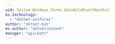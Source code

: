 ```yaml
---
uid: System.Windows.Forms.DateBoldEventHandler
ms.technology: 
  - "dotnet-winforms"
author: "dotnet-bot"
ms.author: "dotnetcontent"
manager: "wpickett"
---
```

